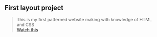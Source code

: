 ## First layout project
> This is my first patterned website making with knowledge of HTML and CSS  
[Watch this](https://zakir981.github.io/First-layout/)
